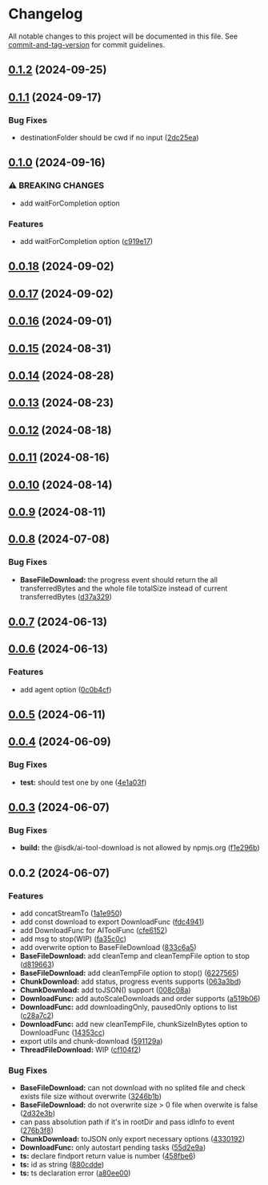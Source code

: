 # Changelog

All notable changes to this project will be documented in this file. See [commit-and-tag-version](https://github.com/absolute-version/commit-and-tag-version) for commit guidelines.

## [0.1.2](https://github.com/isdk/ai-tool-download.js/compare/v0.1.1...v0.1.2) (2024-09-25)

## [0.1.1](https://github.com/isdk/ai-tool-download.js/compare/v0.1.0...v0.1.1) (2024-09-17)


### Bug Fixes

* destinationFolder should be cwd if no input ([2dc25ea](https://github.com/isdk/ai-tool-download.js/commit/2dc25eaa43b4bda0b8aacddca68c0ef546b52187))

## [0.1.0](https://github.com/isdk/ai-tool-download.js/compare/v0.0.18...v0.1.0) (2024-09-16)


### ⚠ BREAKING CHANGES

* add waitForCompletion option

### Features

* add waitForCompletion option ([c919e17](https://github.com/isdk/ai-tool-download.js/commit/c919e17ce54509d2fa99fa359cd46320295cc012))

## [0.0.18](https://github.com/isdk/ai-tool-download.js/compare/v0.0.17...v0.0.18) (2024-09-02)

## [0.0.17](https://github.com/isdk/ai-tool-download.js/compare/v0.0.16...v0.0.17) (2024-09-02)

## [0.0.16](https://github.com/isdk/ai-tool-download.js/compare/v0.0.15...v0.0.16) (2024-09-01)

## [0.0.15](https://github.com/isdk/ai-tool-download.js/compare/v0.0.14...v0.0.15) (2024-08-31)

## [0.0.14](https://github.com/isdk/ai-tool-download.js/compare/v0.0.13...v0.0.14) (2024-08-28)

## [0.0.13](https://github.com/isdk/ai-tool-download.js/compare/v0.0.12...v0.0.13) (2024-08-23)

## [0.0.12](https://github.com/isdk/ai-tool-download.js/compare/v0.0.11...v0.0.12) (2024-08-18)

## [0.0.11](https://github.com/isdk/ai-tool-download.js/compare/v0.0.10...v0.0.11) (2024-08-16)

## [0.0.10](https://github.com/isdk/ai-tool-download.js/compare/v0.0.9...v0.0.10) (2024-08-14)

## [0.0.9](https://github.com/isdk/ai-tool-download.js/compare/v0.0.8...v0.0.9) (2024-08-11)

## [0.0.8](https://github.com/isdk/ai-tool-download.js/compare/v0.0.7...v0.0.8) (2024-07-08)


### Bug Fixes

* **BaseFileDownload:** the progress event should return the all transferredBytes and the whole file totalSize instead of current transferredBytes ([d37a329](https://github.com/isdk/ai-tool-download.js/commit/d37a329924300524b85b27370a06ebff9539eef2))

## [0.0.7](https://github.com/isdk/ai-tool-download.js/compare/v0.0.6...v0.0.7) (2024-06-13)

## [0.0.6](https://github.com/isdk/ai-tool-download.js/compare/v0.0.5...v0.0.6) (2024-06-13)


### Features

* add agent option ([0c0b4cf](https://github.com/isdk/ai-tool-download.js/commit/0c0b4cff51ad45952c8912b531b0f346fb0d92c6))

## [0.0.5](https://github.com/isdk/ai-tool-download.js/compare/v0.0.4...v0.0.5) (2024-06-11)

## [0.0.4](https://github.com/isdk/ai-tool-download.js/compare/v0.0.3...v0.0.4) (2024-06-09)


### Bug Fixes

* **test:** should test one by one ([4e1a03f](https://github.com/isdk/ai-tool-download.js/commit/4e1a03f3da38384c603ab30407cb4b7d433b8f3a))

## [0.0.3](https://github.com/isdk/ai-tool-download.js/compare/v0.0.2...v0.0.3) (2024-06-07)


### Bug Fixes

* **build:** the @isdk/ai-tool-download is not allowed by npmjs.org ([f1e296b](https://github.com/isdk/ai-tool-download.js/commit/f1e296b66d1f86f2ca75ad0b94aa574a888c7010))

## 0.0.2 (2024-06-07)


### Features

* add concatStreamTo ([1a1e950](https://github.com/isdk/ai-tool-download.js/commit/1a1e950eff58946efd0169f76a32162928558a67))
* add const download to export DownloadFunc ([fdc4941](https://github.com/isdk/ai-tool-download.js/commit/fdc4941cd64020864fe97c0dca46f1bc40548ef4))
* add DownloadFunc for AIToolFunc ([cfe6152](https://github.com/isdk/ai-tool-download.js/commit/cfe6152cd522ac88ec46a457895481ebdd41d612))
* add msg to stop(WIP) ([fa35c0c](https://github.com/isdk/ai-tool-download.js/commit/fa35c0c5c817c37b9b98bef5e5346ba2ed8a051e))
* add overwrite option to BaseFileDownload ([833c6a5](https://github.com/isdk/ai-tool-download.js/commit/833c6a563ee39dd551a3a3bd0ab99451e0541585))
* **BaseFileDownload:** add cleanTemp and cleanTempFile option to stop ([d819663](https://github.com/isdk/ai-tool-download.js/commit/d81966375873a361b7ab67e922d59207a9420b66))
* **BaseFileDownload:** add cleanTempFile option to stop() ([6227565](https://github.com/isdk/ai-tool-download.js/commit/6227565d739c69b56ef852773e04294b1444c0f5))
* **ChunkDownload:** add status, progress events supports ([063a3bd](https://github.com/isdk/ai-tool-download.js/commit/063a3bdaa69dd001c9cf797ea83552c6beb4f46c))
* **ChunkDownload:** add toJSON() support ([008c08a](https://github.com/isdk/ai-tool-download.js/commit/008c08ab03d72982aed5372428bfecf2462de2fe))
* **DownloadFunc:** add autoScaleDownloads and order supports ([a519b06](https://github.com/isdk/ai-tool-download.js/commit/a519b06fc54efc86fe1aa538a4a5e351732f92ee))
* **DownloadFunc:** add downloadingOnly, pausedOnly options to list ([c28a7c2](https://github.com/isdk/ai-tool-download.js/commit/c28a7c2fe7b47c8c3c996ca2f8a59efa5acff47f))
* **DownloadFunc:** add new cleanTempFile, chunkSizeInBytes option to DownloadFunc ([14353cc](https://github.com/isdk/ai-tool-download.js/commit/14353ccb4c9e8405827cfb485e9ae4c30782017c))
* export utils and chunk-download ([591129a](https://github.com/isdk/ai-tool-download.js/commit/591129a3be3a658573dead00cac8cc2b544c2c6f))
* **ThreadFileDownload:** WIP ([cf104f2](https://github.com/isdk/ai-tool-download.js/commit/cf104f28199bb8c200cab8efd97c4eed86185a76))


### Bug Fixes

* **BaseFileDownload:** can not download with no splited file and check exists file size without overwrite ([3246b1b](https://github.com/isdk/ai-tool-download.js/commit/3246b1bed75527469ce29a8f9f8b9d2cad0cb89c))
* **BaseFileDownload:** do not overwrite size > 0 file when overwite is false ([2d32e3b](https://github.com/isdk/ai-tool-download.js/commit/2d32e3bbffca9bb497d0a80bf5e57acadfc14518))
* can pass absolution path if it's in rootDir and pass idInfo to event ([276b3f8](https://github.com/isdk/ai-tool-download.js/commit/276b3f88b42153908e119a06db424dd9428dc1a2))
* **ChunkDownload:** toJSON only export necessary options ([4330192](https://github.com/isdk/ai-tool-download.js/commit/43301922416386c7081762d8ff3dad078b4e0491))
* **DownloadFunc:** only autostart pending tasks ([55d2e9a](https://github.com/isdk/ai-tool-download.js/commit/55d2e9a4e97c329984dde35b9f0e1ea62cf4ce3d))
* **ts:** declare findport return value is number ([458fbe6](https://github.com/isdk/ai-tool-download.js/commit/458fbe6f9eaf224316f83f8baa847ef19214ac01))
* **ts:** id as string ([880cdde](https://github.com/isdk/ai-tool-download.js/commit/880cdde54d4d78d5acf5a0946a25cc2f89b994c7))
* **ts:** ts declaration error ([a80ee00](https://github.com/isdk/ai-tool-download.js/commit/a80ee00a458b954c62c00b3b70862d15bffaabb0))
